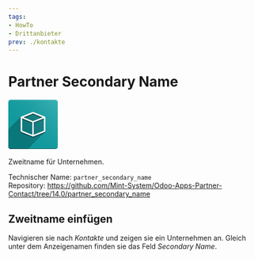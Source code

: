 ```yaml
---
tags:
- HowTo
- Drittanbieter
prev: ./kontakte
---
```

# Partner Secondary Name
![](assets/icon_oms_box.png)

Zweitname für Unternehmen.

Technischer Name: `partner_secondary_name`\
Repository: <https://github.com/Mint-System/Odoo-Apps-Partner-Contact/tree/14.0/partner_secondary_name>

## Zweitname einfügen

Navigieren sie nach *Kontakte* und zeigen sie ein Unternehmen an. Gleich unter dem Anzeigenamen finden sie das Feld *Secondary Name*.